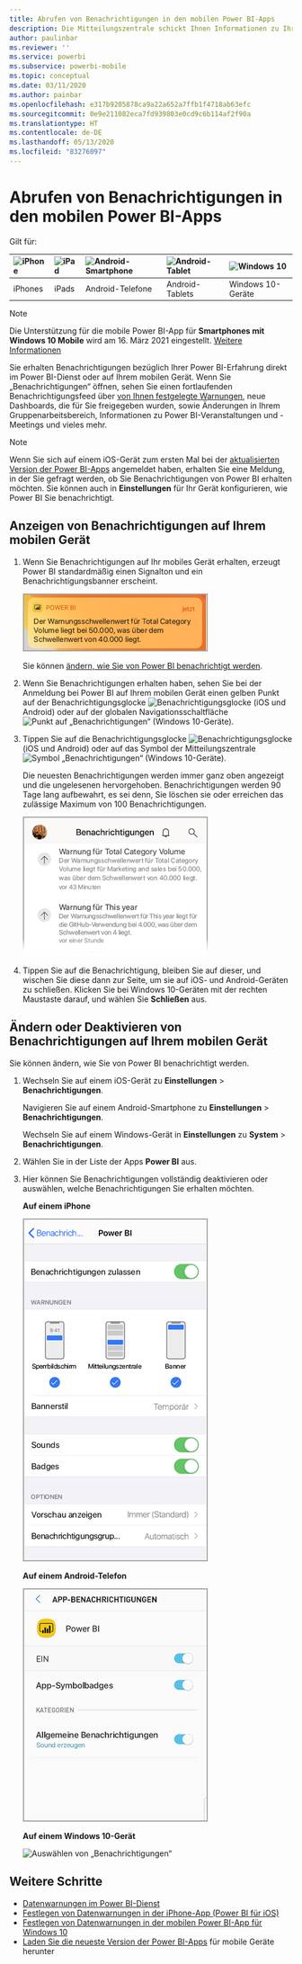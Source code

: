 ```yaml
---
title: Abrufen von Benachrichtigungen in den mobilen Power BI-Apps
description: Die Mitteilungszentrale schickt Ihnen Informationen zu Ihrer Power BI-Erfahrung direkt auf Ihr mobiles Gerät.
author: paulinbar
ms.reviewer: ''
ms.service: powerbi
ms.subservice: powerbi-mobile
ms.topic: conceptual
ms.date: 03/11/2020
ms.author: painbar
ms.openlocfilehash: e317b9205878ca9a22a652a7ffb1f4718ab63efc
ms.sourcegitcommit: 0e9e211082eca7fd939803e0cd9c6b114af2f90a
ms.translationtype: HT
ms.contentlocale: de-DE
ms.lasthandoff: 05/13/2020
ms.locfileid: "83276097"
---
```

# <a name="get-notifications-in-the-power-bi-mobile-apps"></a>Abrufen von Benachrichtigungen in den mobilen Power BI-Apps
Gilt für:

| ![iPhone](./media/mobile-apps-notification-center/iphone-logo-50-px.png) | ![iPad](./media/mobile-apps-notification-center/ipad-logo-50-px.png) | ![Android-Smartphone](./media/mobile-apps-notification-center/android-phone-logo-50-px.png) | ![Android-Tablet](./media/mobile-apps-notification-center/android-tablet-logo-50-px.png) | ![Windows 10](./media/mobile-apps-notification-center/win-10-logo-50-px.png) |
|:--- |:--- |:--- |:--- |:--- |
| iPhones |iPads |Android-Telefone |Android-Tablets |Windows 10-Geräte |

>[!NOTE]
>Die Unterstützung für die mobile Power BI-App für **Smartphones mit Windows 10 Mobile** wird am 16. März 2021 eingestellt. [Weitere Informationen](https://go.microsoft.com/fwlink/?linkid=2121400)

Sie erhalten Benachrichtigungen bezüglich Ihrer Power BI-Erfahrung direkt im Power BI-Dienst oder auf Ihrem mobilen Gerät. Wenn Sie „Benachrichtigungen“ öffnen, sehen Sie einen fortlaufenden Benachrichtigungsfeed über [von Ihnen festgelegte Warnungen](mobile-set-data-alerts-in-the-mobile-apps.md), neue Dashboards, die für Sie freigegeben wurden, sowie Änderungen in Ihrem Gruppenarbeitsbereich, Informationen zu Power BI-Veranstaltungen und -Meetings und vieles mehr.

> [!NOTE]
> Wenn Sie sich auf einem iOS-Gerät zum ersten Mal bei der [aktualisierten Version der Power BI-Apps](https://powerbi.microsoft.com/mobile/) angemeldet haben, erhalten Sie eine Meldung, in der Sie gefragt werden, ob Sie Benachrichtigungen von Power BI erhalten möchten. Sie können auch in **Einstellungen** für Ihr Gerät konfigurieren, wie Power BI Sie benachrichtigt. 
> 
> 

## <a name="view-notifications-on-your-mobile-device"></a>Anzeigen von Benachrichtigungen auf Ihrem mobilen Gerät
1. Wenn Sie Benachrichtigungen auf Ihr mobiles Gerät erhalten, erzeugt Power BI standardmäßig einen Signalton und ein Benachrichtigungsbanner erscheint.
   
   ![Benachrichtigungsbanner](./media/mobile-apps-notification-center/power-bi-mobile-notification-banner.png)
   

   Sie können [ändern, wie Sie von Power BI benachrichtigt werden](mobile-apps-notification-center.md#change-or-turn-off-notifications-on-your-mobile-device).
2. Wenn Sie Benachrichtigungen erhalten haben, sehen Sie bei der Anmeldung bei Power BI auf Ihrem mobilen Gerät einen gelben Punkt auf der Benachrichtigungsglocke ![Benachrichtigungsglocke](./media/mobile-apps-notification-center/powerbi-alert-tile-notification-icon.png) (iOS und Android) oder auf der globalen Navigationsschaltfläche ![Punkt auf „Benachrichtigungen“](./media/mobile-apps-notification-center/power-bi-iphone-alert-global-nav-button.png) (Windows 10-Geräte). 

3. Tippen Sie auf die Benachrichtigungsglocke ![Benachrichtigungsglocke](./media/mobile-apps-notification-center/powerbi-alert-tile-notification-icon.png) (iOS und Android) oder auf das Symbol der Mitteilungszentrale ![Symbol „Benachrichtigungen“](./media/mobile-apps-notification-center/power-bi-windows-10-notification-icon.png) (Windows 10-Geräte).
   
    Die neuesten Benachrichtigungen werden immer ganz oben angezeigt und die ungelesenen hervorgehoben. Benachrichtigungen werden 90 Tage lang aufbewahrt, es sei denn, Sie löschen sie oder erreichen das zulässige Maximum von 100 Benachrichtigungen.
   
   ![iOS-Benachrichtigungsliste](./media/mobile-apps-notification-center/power-bi-iphone-notifications-list.png)
4. Tippen Sie auf die Benachrichtigung, bleiben Sie auf dieser, und wischen Sie diese dann zur Seite, um sie auf iOS- und Android-Geräten zu schließen. Klicken Sie bei Windows 10-Geräten mit der rechten Maustaste darauf, und wählen Sie **Schließen** aus.

## <a name="change-or-turn-off-notifications-on-your-mobile-device"></a>Ändern oder Deaktivieren von Benachrichtigungen auf Ihrem mobilen Gerät
Sie können ändern, wie Sie von Power BI benachrichtigt werden.

1. Wechseln Sie auf einem iOS-Gerät zu **Einstellungen** > **Benachrichtigungen**. 
   
    Navigieren Sie auf einem Android-Smartphone zu **Einstellungen** > **Benachrichtigungen**.
   
    Wechseln Sie auf einem Windows-Gerät in **Einstellungen** zu **System** > **Benachrichtigungen**.
2. Wählen Sie in der Liste der Apps **Power BI** aus. 
3. Hier können Sie Benachrichtigungen vollständig deaktivieren oder auswählen, welche Benachrichtigungen Sie erhalten möchten.
   
    **Auf einem iPhone**
   
    ![Auswählen von „Benachrichtigungen“](./media/mobile-apps-notification-center/power-bi-notifications-iphone-settings.png)
   
    **Auf einem Android-Telefon**
   
    ![Auswählen von „Benachrichtigungen“](./media/mobile-apps-notification-center/power-bi-notifications-android-settings.png)

    **Auf einem Windows 10-Gerät**

    ![Auswählen von „Benachrichtigungen“](./media/mobile-apps-notification-center/power-bi-notifications-windows10-settings.png)

## <a name="next-steps"></a>Weitere Schritte
* [Datenwarnungen im Power BI-Dienst](../../create-reports/service-set-data-alerts.md)
* [Festlegen von Datenwarnungen in der iPhone-App (Power BI für iOS)](mobile-set-data-alerts-in-the-mobile-apps.md)
* [Festlegen von Datenwarnungen in der mobilen Power BI-App für Windows 10](mobile-set-data-alerts-in-the-mobile-apps.md)
* [Laden Sie die neueste Version der Power BI-Apps](https://powerbi.microsoft.com/mobile/) für mobile Geräte herunter
